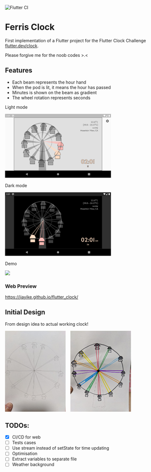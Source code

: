 ![Flutter CI](https://github.com/jiayike/flutter_clock/workflows/Flutter%20CI/badge.svg)

# Ferris Clock

First implementation of a Flutter project for the Flutter Clock Challenge [flutter.dev/clock](https://flutter.dev/clock). 

Please forgive me for the noob codes >.<

## Features
- Each beam represents the hour hand
- When the pod is lit, it means the hour has passed
- Minutes is shown on the beam as gradient
- The wheel rotation represents seconds

Light mode

<img src='light.png' width='350'>

Dark mode

<img src='dark.png' width='350'>

Demo

<img src='animate.gif' width='350'>

### Web Preview

https://jiayike.github.io/flutter_clock/

## Initial Design

From design idea to actual working clock!

<img src='mockup1.jpeg' width='200'>&nbsp;&nbsp;&nbsp;&nbsp;<img src='mockup2.jpeg' width='200'>

## TODOs:

- [x] CI/CD for web
- [ ] Tests cases
- [ ] Use stream instead of setState for time updating
- [ ] Optimisation
- [ ] Extract variables to separate file
- [ ] Weather background
